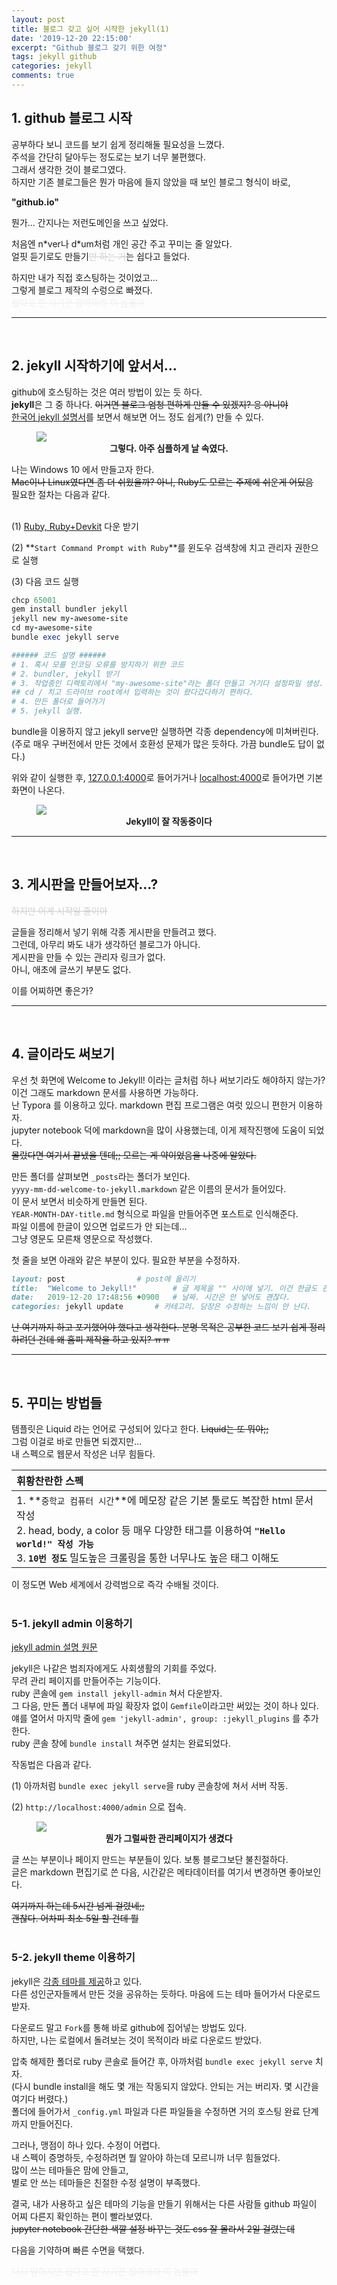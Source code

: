 ```yaml
---
layout: post
title: 블로그 갖고 싶어 시작한 jekyll(1)
date: '2019-12-20 22:15:00'
excerpt: "Github 블로그 갖기 위한 여정"
tags: jekyll github
categories: jekyll
comments: true
---
```


## **1. github 블로그 시작**

공부하다 보니 코드를 보기 쉽게 정리해둘 필요성을 느꼈다.<br>주석을 간단히 달아두는 정도로는 보기 너무 불편했다.<br>그래서 생각한 것이 블로그였다.<br>하지만 기존 블로그들은 뭔가 마음에 들지 않았을 때 보인 블로그 형식이 바로,<br>

**"github.io"** <br>

뭔가... 간지나는 저런도메인을 쓰고 싶었다. <br>

처음엔 n\*ver나 d\*um처럼 개인 공간 주고 꾸미는 줄 알았다. <br>얼핏 듣기로도 만들기<span style="color:#D0D0D0">~~만 하는 거~~</span>는 쉽다고 들었다.<br>

하지만 내가 직접 호스팅하는 것이었고...<br>그렇게 블로그 제작의 수렁으로 빠졌다.<br><span style="color:#F0F0F0">~~쉽다고 한 사기꾼 잡아와라 이 놈들아~~</span>

---

<br>

## **2. jekyll 시작하기에 앞서서...**

github에 호스팅하는 것은 여러 방법이 있는 듯 하다.<br>**jekyll**은 그 중 하나다. ~~이거면 블로그 엄청 편하게 만들 수 있겠지? 응 아니야~~<br>[한국어 jekyll 설명서](https://jekyllrb-ko.github.io/docs/home/)를 보면서 해보면 어느 정도 쉽게(?) 만들 수 있다.

<figure>
    <a href="/posts_image/jekyll_guide/simplejekyll.JPG"><img src="/posts_image/jekyll_guide/simplejekyll.JPG"></a>
    <figcaption><center><b>그렇다. 아주 심플하게 날 속였다.</b></center></figcaption>
</figure>



나는 Windows 10 에서 만들고자 한다.<br>~~Mac이나 Linux였다면 좀 더 쉬웠을까? 아니, Ruby도 모르는 주제에 쉬운게 어딨음~~<br>필요한 절차는 다음과 같다.<br><br>

(1) [Ruby, Ruby+Devkit](https://rubyinstaller.org/downloads/) 다운 받기<br>

(2) **`Start Command Prompt with Ruby`**를 윈도우 검색창에 치고 관리자 권한으로 실행<br>

(3) 다음 코드 실행

```ruby
chcp 65001 
gem install bundler jekyll 
jekyll new my-awesome-site 
cd my-awesome-site
bundle exec jekyll serve

###### 코드 설명 ######
# 1. 혹시 모를 인코딩 오류를 방지하기 위한 코드
# 2. bundler, jekyll 받기
# 3. 작업중인 디렉토리에서 "my-awesome-site"라는 폴더 만들고 거기다 설정파일 생성.
## cd / 치고 드라이브 root에서 입력하는 것이 왔다갔다하기 편하다.
# 4. 만든 폴더로 들어가기
# 5. jekyll 실행.
```



bundle을 이용하지 않고 jekyll serve만 실행하면 각종 dependency에 미쳐버린다.<br>(주로 매우 구버전에서 만든 것에서 호환성 문제가 많은 듯하다. 가끔 bundle도 답이 없다.)<br>

위와 같이 실행한 후, [127.0.0.1:4000](http://127.0.0.1:4000)로 들어가거나 [localhost:4000](http://localhost:4000/)로 들어가면 기본 화면이 나온다.

<figure>
    <a href="/posts_image/jekyll_guide/jekyll_base.JPG"><img src="/posts_image/jekyll_guide/jekyll_base.JPG"></a>
    <figcaption><center><b>Jekyll이 잘 작동중이다</b></center></figcaption>
</figure>



---

<br>

## **3. 게시판을 만들어보자...?**

<span style="color:#D0D0D0">~~하지만 이게 시작일 줄이야~~</span><br>

글들을 정리해서 넣기 위해 각종 게시판을 만들려고 했다.<br>그런데, 아무리 봐도 내가 생각하던 블로그가 아니다.<br>게시판을 만들 수 있는 관리자 링크가 없다.<br>아니, 애초에 글쓰기 부분도 없다. <br>

이를 어찌하면 좋은가?

---

<br>

## **4. 글이라도 써보기**

우선 첫 화면에 Welcome to Jekyll! 이라는 글처럼 하나 써보기라도 해야하지 않는가?<br>이건 그래도 markdown 문서를 사용하면 가능하다.<br>난 Typora 를 이용하고 있다. markdown 편집 프로그램은 여럿 있으니 편한거 이용하자.<br>jupyter notebook 덕에 markdown을 많이 사용했는데, 이게 제작진행에 도움이 되었다.<br>~~몰랐다면 여기서 끝냈을 텐데;; 모르는 게 약이었음을 나중에 알았다.~~

만든 폴더를 살펴보면 `_posts`라는 폴더가 보인다.<br>`yyyy-mm-dd-welcome-to-jekyll.markdown` 같은 이름의 문서가 들어있다. <br>이 문서 보면서 비슷하게 만들면 된다. <br>`YEAR-MONTH-DAY-title.md` 형식으로 파일을 만들어주면 포스트로 인식해준다.<br>파일 이름에 한글이 있으면 업로드가 안 되는데... <br>그냥 영문도 모른채 영문으로 작성했다.<br>

첫 줄을 보면 아래와 같은 부분이 있다. 필요한 부분을 수정하자.

```ruby
layout: post				# post에 올리기
title:  "Welcome to Jekyll!"		# 글 제목을 "" 사이에 넣기. 이건 한글도 괜찮다.
date:   2019-12-20 17:48:56 +0900	# 날짜. 시간은 안 넣어도 괜찮다.
categories: jekyll update		# 카테고리. 당장은 수정하는 느낌이 안 난다.
```

~~난 여기까지 하고 포기했어야 했다고 생각한다. 분명 목적은 공부한 코드 보기 쉽게 정리하려던 건데 왜 홈피 제작을 하고 있지? ㅠㅠ~~

---

<br>

## **5. 꾸미는 방법들**

템플릿은 Liquid 라는 언어로 구성되어 있다고 한다. ~~Liquid는 또 뭐야;;~~<br>그럼 이걸로 바로 만들면 되겠지만...<br>내 스펙으로 웹문서 작성은 너무 힘들다.<br>

| 휘황찬란한 스펙                                              |
| :----------------------------------------------------------- |
| 1. **`중학교 컴퓨터 시간`**에 메모장 같은 기본 툴로도 복잡한 html 문서작성 <br>2. head, body, a color 등 매우 다양한 태그를 이용하여 **`"Hello world!" 작성 가능`**<br>3. **`10번 정도`** 밀도높은 크롤링을 통한 너무나도 높은 태그 이해도 |

이 정도면 Web 세계에서 강력범으로 즉각 수배될 것이다.<br><br>

### **5-1. jekyll admin 이용하기**

[jekyll admin 설명 원문](https://github.com/jekyll/jekyll-admin/blob/master/README.md)

jekyll은 나같은 범죄자에게도 사회생활의 기회를 주었다.<br>무려 관리 페이지를 만들어주는 기능이다.<br>ruby 콘솔에 `gem install jekyll-admin` 쳐서 다운받자.<br>그 다음, 만든 폴더 내부에 파일 확장자 없이 `Gemfile`이라고만 써있는 것이 하나 있다.<br>얘를 열어서 마지막 줄에 `gem 'jekyll-admin', group: :jekyll_plugins` 를 추가한다.<br>ruby 콘솔 창에 `bundle install` 쳐주면 설치는 완료되었다.<br>

작동법은 다음과 같다. <br>

(1) 아까처럼 `bundle exec jekyll serve`을 ruby 콘솔창에 쳐서 서버 작동.<br>

(2) `http://localhost:4000/admin` 으로 접속.



<figure>
    <a href="/posts_image/jekyll_guide/jekyll_admin.JPG"><img src="/posts_image/jekyll_guide/jekyll_admin.JPG"></a>
    <figcaption><center><b>뭔가 그럴싸한 관리페이지가 생겼다</b></center></figcaption>
</figure>

글 쓰는 부분이나 페이지 만드는 부분들이 있다. 보통 블로그보단 불친절하다.<br>글은 markdown 편집기로 쓴 다음, 시간같은 메타데이터를 여기서 변경하면 좋아보인다.<br>

~~여기까지 하는데 5시간 넘게 걸렸네;;~~<br>~~괜찮다. 어차피 최소 5일 할 건데 뭘~~<br><br>

### **5-2. jekyll theme 이용하기**

jekyll은 [각종 테마를 제공](http://jekyllthemes.org/)하고 있다.<br>다른 성인군자들께서 만든 것을 공유하는 듯하다. 마음에 드는 테마 들어가서 다운로드 받자.<br>

다운로드 말고 `Fork`를 통해 바로 github에 집어넣는 방법도 있다.<br>하지만, 나는 로컬에서 돌려보는 것이 목적이라 바로 다운로드 받았다.

압축 해제한 폴더로 ruby 콘솔로 들어간 후, 아까처럼 `bundle exec jekyll serve` 치자.<br>(다시 bundle install을 해도 몇 개는 작동되지 않았다. 안되는 거는 버리자. 몇 시간을 여기다 버렸다.)<br>폴더에 들어가서 `_config.yml` 파일과 다른 파일들을 수정하면 거의 호스팅 완료 단계까지 만들어진다.<br>

그러나, 맹점이 하나 있다. 수정이 어렵다.<br>내 스펙이 증명하듯, 수정하려면 뭘 알아야 하는데 모르니까 너무 힘들었다.<br>많이 쓰는 테마들은 맘에 안들고,<br>별로 안 쓰는 테마들은 친절한 수정 설명이 부족했다.<br>

결국, 내가 사용하고 싶은 테마의 기능을 만들기 위해서는 다른 사람들 github 파일이 어찌 다른지 확인하는 편이 빨라보였다.<br>~~jupyter notebook 간단한 색깔 설정 바꾸는 것도 css 잘 몰라서 2일 걸렸는데~~<br>

다음을 기약하며 빠른 수면을 택했다. <br>

<span style="color:#F0F0F0">~~다시 말하지만 쉽다고 한 사기꾼 잡아와라 이 놈들아~~</span>

